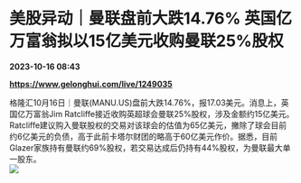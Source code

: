 # 美股异动｜曼联盘前大跌14.76% 英国亿万富翁拟以15亿美元收购曼联25%股权

**2023-10-16 08:43**

**https://www.gelonghui.com/live/1249035**

格隆汇10月16日｜曼联(MANU.US)盘前大跌14.76%，报17.03美元。消息上，英国亿万富翁Jim Ratcliffe接近收购英超球会曼联25%股权，涉及金额约15亿美元。Ratcliffe建议购入曼联股权的交易对该球会的估值为65亿美元，撇除了球会目前约6亿美元的负债，高于此前卡塔尔财团的略高于60亿美元作价。据悉，目前Glazer家族持有曼联约69%股权，若交易达成后仍持有44%股权，为曼联最大单一股东。  
![](https://img3.gelonghui.com/febe3-bfce954e-bdcd-4899-989a-3b01588836fc.png)